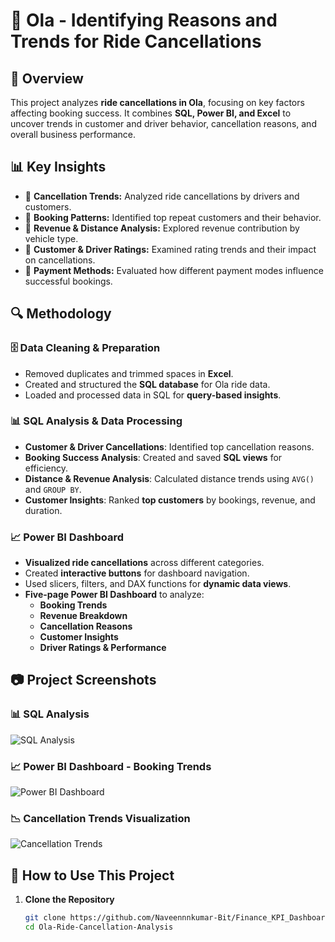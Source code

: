 # 🚖 Ola - Identifying Reasons and Trends for Ride Cancellations

## 📢 Overview
This project analyzes **ride cancellations in Ola**, focusing on key factors affecting booking success. It combines **SQL, Power BI, and Excel** to uncover trends in customer and driver behavior, cancellation reasons, and overall business performance.

## 📊 Key Insights
- 📌 **Cancellation Trends:** Analyzed ride cancellations by drivers and customers.
- 📌 **Booking Patterns:** Identified top repeat customers and their behavior.
- 📌 **Revenue & Distance Analysis:** Explored revenue contribution by vehicle type.
- 📌 **Customer & Driver Ratings:** Examined rating trends and their impact on cancellations.
- 📌 **Payment Methods:** Evaluated how different payment modes influence successful bookings.

## 🔍 **Methodology**
### 🗄️ **Data Cleaning & Preparation**
- Removed duplicates and trimmed spaces in **Excel**.
- Created and structured the **SQL database** for Ola ride data.
- Loaded and processed data in SQL for **query-based insights**.

### 📊 **SQL Analysis & Data Processing**
- **Customer & Driver Cancellations**: Identified top cancellation reasons.
- **Booking Success Analysis**: Created and saved **SQL views** for efficiency.
- **Distance & Revenue Analysis**: Calculated distance trends using `AVG()` and `GROUP BY`.
- **Customer Insights**: Ranked **top customers** by bookings, revenue, and duration.

### 📈 **Power BI Dashboard**
- **Visualized ride cancellations** across different categories.
- Created **interactive buttons** for dashboard navigation.
- Used slicers, filters, and DAX functions for **dynamic data views**.
- **Five-page Power BI Dashboard** to analyze:
  - **Booking Trends**
  - **Revenue Breakdown**
  - **Cancellation Reasons**
  - **Customer Insights**
  - **Driver Ratings & Performance**

## 📷 **Project Screenshots**
### 📊 SQL Analysis
![SQL Analysis](images/sql_analysis.png)

### 📈 Power BI Dashboard - Booking Trends
![Power BI Dashboard](images/powerbi_dashboard.png)

### 📉 Cancellation Trends Visualization
![Cancellation Trends](images/cancellation_trends.png)

## 🚀 **How to Use This Project**
1. **Clone the Repository**  
   ```bash
   git clone https://github.com/Naveennnkumar-Bit/Finance_KPI_Dashboard.git
   cd Ola-Ride-Cancellation-Analysis
